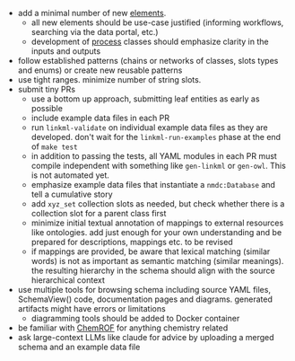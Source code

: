 - add a minimal number of new [elements](https://linkml.io/linkml-model/latest/docs/Definition/).
    - all new elements should be use-case justified (informing workflows, searching via the data portal, etc.)
    - development of [process](https://microbiomedata.github.io/berkeley-schema-fy24/PlannedProcess/) classes should
      emphasize clarity in the inputs and outputs
- follow established patterns (chains or networks of classes, slots types and enums) or create new reusable patterns
- use tight ranges. minimize number of string slots.
- submit tiny PRs
    - use a bottom up approach, submitting leaf entities as early as possible
    - include example data files in each PR
    - run `linkml-validate` on individual example data files as they are developed. don't wait for
      the `linkml-run-examples` phase at the end of `make test`
    - in addition to passing the tests, all YAML modules in each PR must compile independent with something
      like `gen-linkml` or `gen-owl`. This is not automated yet.
    - emphasize example data files that instantiate a `nmdc:Database` and tell a cumulative story
    - add `xyz_set` collection slots as needed, but check whether there is a collection slot for a parent class first
    - minimize initial textual annotation of mappings to external resources like ontologies. add just enough for your
      own understanding and be prepared for descriptions, mappings etc. to be revised
    - if mappings are provided, be aware that lexical matching (similar words) is not as important as semantic
      matching (similar meanings). the resulting hierarchy in the schema should align with the source hierarchical
      context
- use multiple tools for browsing schema including source YAML files, SchemaView() code, documentation pages and
  diagrams. generated artifacts might have errors or limitations
    - diagramming tools should be added to Docker container
- be familiar with [ChemROF](https://chemkg.github.io/chemrof/) for anything chemistry related
- ask large-context LLMs like claude for advice by uploading a merged schema and an example data file
